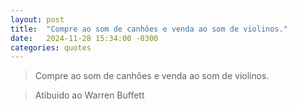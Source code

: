 ```yaml
---
layout: post
title:  "Compre ao som de canhões e venda ao som de violinos."
date:   2024-11-28 15:34:00 -0300
categories: quotes
---
```

>Compre ao som de canhões e venda ao som de violinos.

>Atibuido ao Warren Buffett
